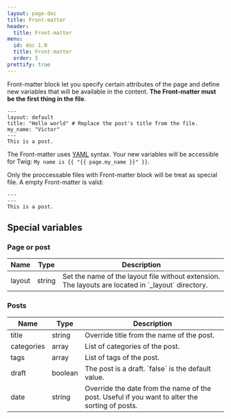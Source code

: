 ```yaml
---
layout: page-doc
title: Front-matter
header:
  title: Front-matter
menu:
  id: doc 1.0
  title: Front-matter
  order: 5
prettify: true
---
```

Front-matter block let you specify certain attributes of the page 
and define new variables that will be available in the content. 
**The Front-matter must be the first thing in the file**.

```
---
layout: default
title: "Hello world" # Replace the post's title from the file.
my_name: "Victor"
---
This is a post.
```

The Front-matter uses [YAML](http://yaml.org) syntax. Your new variables will
be accessible for Twig: `My name is {{ "{{ page.my_name }}" }}`. 

Only the proccessable files with Front-matter block will be treat as special file.
A empty Front-matter is valid:

```
---
---
This is a post.
```

## Special variables
### Page or post
<table class="table">
    <thead>
        <tr>
            <th class="col-sm-2">Name</th>
            <th>Type</th>
            <th>Description</th>
        </tr>
    </thead>
    <tbody>
        <tr>
            <td>layout</td>
            <td>string</td>
            <td markdown="1">
                Set the name of the layout file without extension. The layouts
                are located in `_layout` directory.
            </td>
        </tr>
    </tbody>
</table>

### Posts
<table class="table">
    <thead>
        <tr>
            <th class="col-sm-2">Name</th>
            <th>Type</th>
            <th>Description</th>
        </tr>
    </thead>
    <tbody>
        <tr>
            <td>title</td>
            <td>string</td>
            <td>Override title from the name of the post.</td>
        </tr>
        <tr>
            <td>categories</td>
            <td>array</td>
            <td>List of categories of the post.</td>
        </tr>
        <tr>
            <td>tags</td>
            <td>array</td>
            <td>List of tags of the post.</td>
        </tr>
        <tr>
            <td>draft</td>
            <td>boolean</td>
            <td markdown="1">The post is a draft. `false` is the default value.</td>
        </tr>
        <tr>
            <td>date</td>
            <td>string</td>
            <td>
                Override the date from the name of the post. Useful if you want
                to alter the sorting of posts.
            </td>
        </tr>
    </tbody>
</table>